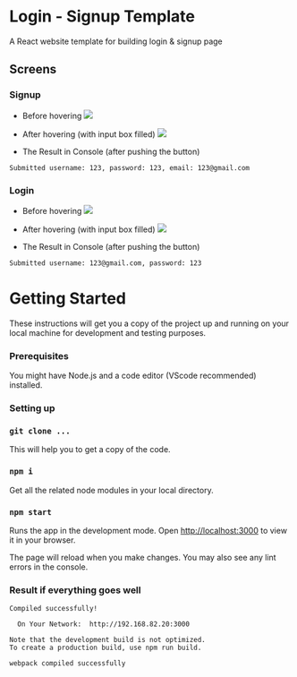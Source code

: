 # Login - Signup Template
A React website template for building login & signup page 

## Screens
### Signup

- Before hovering
![](https://i.imgur.com/2WOf1Dd.png)

- After hovering (with input box filled)
![](https://i.imgur.com/yMXm9UO.png)


- The Result in Console (after pushing the button)
```
Submitted username: 123, password: 123, email: 123@gmail.com
```


### Login
- Before hovering
![](https://i.imgur.com/yhvuN6P.png)

- After hovering (with input box filled)
![](https://i.imgur.com/XrObXfY.png)


- The Result in Console (after pushing the button)
```
Submitted username: 123@gmail.com, password: 123
```


# Getting Started
These instructions will get you a copy of the project up and running on your local machine for development and testing purposes.

### Prerequisites
You might have Node.js and a code editor (VScode recommended) installed.


### Setting up
### `git clone ...`
This will help you to get a copy of the code.

### `npm i`
Get all the related node modules in your local directory.


### `npm start`

Runs the app in the development mode.
Open [http://localhost:3000](http://localhost:3000) to view it in your browser.

The page will reload when you make changes.
You may also see any lint errors in the console.


### Result if everything goes well
```
Compiled successfully!

  On Your Network:  http://192.168.82.20:3000

Note that the development build is not optimized.
To create a production build, use npm run build.

webpack compiled successfully
```
